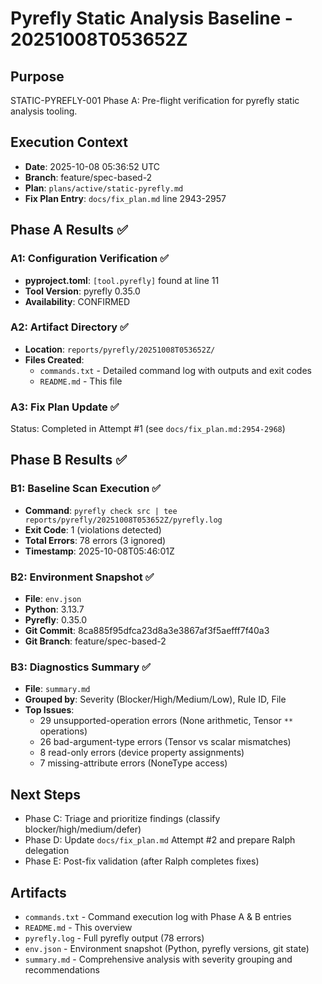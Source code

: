 # Pyrefly Static Analysis Baseline - 20251008T053652Z

## Purpose
STATIC-PYREFLY-001 Phase A: Pre-flight verification for pyrefly static analysis tooling.

## Execution Context
- **Date**: 2025-10-08 05:36:52 UTC
- **Branch**: feature/spec-based-2
- **Plan**: `plans/active/static-pyrefly.md`
- **Fix Plan Entry**: `docs/fix_plan.md` line 2943-2957

## Phase A Results ✅

### A1: Configuration Verification ✅
- **pyproject.toml**: `[tool.pyrefly]` found at line 11
- **Tool Version**: pyrefly 0.35.0
- **Availability**: CONFIRMED

### A2: Artifact Directory ✅
- **Location**: `reports/pyrefly/20251008T053652Z/`
- **Files Created**:
  - `commands.txt` - Detailed command log with outputs and exit codes
  - `README.md` - This file

### A3: Fix Plan Update ✅
Status: Completed in Attempt #1 (see `docs/fix_plan.md:2954-2968`)

## Phase B Results ✅

### B1: Baseline Scan Execution ✅
- **Command**: `pyrefly check src | tee reports/pyrefly/20251008T053652Z/pyrefly.log`
- **Exit Code**: 1 (violations detected)
- **Total Errors**: 78 errors (3 ignored)
- **Timestamp**: 2025-10-08T05:46:01Z

### B2: Environment Snapshot ✅
- **File**: `env.json`
- **Python**: 3.13.7
- **Pyrefly**: 0.35.0
- **Git Commit**: 8ca885f95dfca23d8a3e3867af3f5aefff7f40a3
- **Git Branch**: feature/spec-based-2

### B3: Diagnostics Summary ✅
- **File**: `summary.md`
- **Grouped by**: Severity (Blocker/High/Medium/Low), Rule ID, File
- **Top Issues**:
  - 29 unsupported-operation errors (None arithmetic, Tensor `**` operations)
  - 26 bad-argument-type errors (Tensor vs scalar mismatches)
  - 8 read-only errors (device property assignments)
  - 7 missing-attribute errors (NoneType access)

## Next Steps
- Phase C: Triage and prioritize findings (classify blocker/high/medium/defer)
- Phase D: Update `docs/fix_plan.md` Attempt #2 and prepare Ralph delegation
- Phase E: Post-fix validation (after Ralph completes fixes)

## Artifacts
- `commands.txt` - Command execution log with Phase A & B entries
- `README.md` - This overview
- `pyrefly.log` - Full pyrefly output (78 errors)
- `env.json` - Environment snapshot (Python, pyrefly versions, git state)
- `summary.md` - Comprehensive analysis with severity grouping and recommendations
